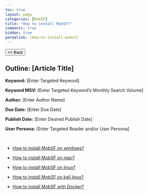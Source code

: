 ```yaml
---
toc: true
layout: page
categories: [MobSF]
title: "How to install MobSF?"
comments: true
hidden: true
permalink: /how-to-install-mobsf/
---
```


<button class="back-button" onclick="window.history.back()"><< Back</button>

## Outline: [Article Title]

**Keyword:** [Enter Targeted Keyword]

**Keyword MSV:** [Enter Targeted Keyword’s Monthly Search Volume]

**Author:** [Enter Author Name]

**Due Date:** [Enter Due Date]

**Publish Date:** [Enter Desired Publish Date]

**User Persona:** [Enter Targeted Reader and/or User Persona]

<br>

<ul>
<li><p><a href="https://aviyeldevrel.github.io/Aviyel-Blogs-Review/how-to-install-mobsf-windows/">How to install MobSF on windows? </a></p>
<li><p><a href="https://aviyeldevrel.github.io/Aviyel-Blogs-Review/how-to-install-mobsf-mac/">How to install MobSF on mac? </a></p>
<li><p><a href="https://aviyeldevrel.github.io/Aviyel-Blogs-Review/how-to-install-mobsf-linux/"">How to install MobSF on linux?  </a></p>
<li><p><a href="https://aviyeldevrel.github.io/Aviyel-Blogs-Review/how-to-install-mobsf-kali/"> How to install MobSF on kali linux?  </a></p>
<li><p><a href="https://aviyeldevrel.github.io/Aviyel-Blogs-Review/how-to-install-mobsf-docker/"> How to install MobSF with Docker? </a></p>
